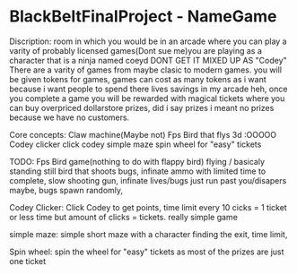 # BlackBeltFinalProject - NameGame

Discription:
room in which you would be in an arcade where you can play a varity of probably licensed games(Dont sue me)you are playing as a character that is a ninja named coeyd DONT GET IT MIXED UP AS "Codey" There are a varity of games from maybe clasic to modern games. you will be given tokens for games, games can cost as many tokens as i want because i want people to spend there lives savings in my arcade heh, once you complete a game you will be rewarded with magical tickets where you can buy overpriced dollarstore prizes, did i say prizes i meant no prizes because we have no customers. 

Core concepts: 
Claw machine(Maybe not)
Fps Bird that flys 3d :OOOOO
Codey clicker click codey
simple maze
spin wheel for "easy" tickets


TODO:
Fps Bird game(nothing to do with flappy bird) flying / basicaly standing still bird that shoots bugs, infinate ammo with limited time to complete, slow shooting gun, infinate lives/bugs just run past you/disapers maybe, bugs spawn randomly,

Codey Clicker:
Click Codey to get points, time limit every 10 cicks = 1 ticket or less time but amount of clicks = tickets. really simple game

simple maze: simple short maze with a character finding the exit, time limit,

Spin wheel: spin the wheel for "easy" tickets as most of the prizes are just one ticket
